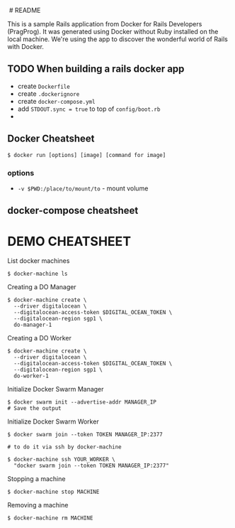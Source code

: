 ​ # README

This is a sample Rails application from Docker for Rails Developers (PragProg).
It was generated using Docker without Ruby installed on the local machine.
We're using the app to discover the wonderful world of Rails with Docker. 

## TODO When building a rails docker app

* create `Dockerfile`
* create `.dockerignore`
* create `docker-compose.yml`
* add `STDOUT.sync = true` to top of `config/boot.rb`
* 

## Docker Cheatsheet

```
$ docker run [options] [image] [command for image]
```

### options
* `-v $PWD:/place/to/mount/to` - mount volume

## docker-compose cheatsheet

# DEMO CHEATSHEET

List docker machines
```
$ docker-machine ls
```

Creating a DO Manager
```
$ docker-machine create \
  --driver digitalocean \
  --digitalocean-access-token $DIGITAL_OCEAN_TOKEN \
  --digitalocean-region sgp1 \
  do-manager-1
```

Creating a DO Worker
```
$ docker-machine create \
  --driver digitalocean \
  --digitalocean-access-token $DIGITAL_OCEAN_TOKEN \
  --digitalocean-region sgp1 \
  do-worker-1
```

Initialize Docker Swarm Manager
```
$ docker swarm init --advertise-addr MANAGER_IP
# Save the output
```

Initialize Docker Swarm Worker
```
$ docker swarm join --token TOKEN MANAGER_IP:2377

# to do it via ssh by docker-machine

$ docker-machine ssh YOUR_WORKER \
  "docker swarm join --token TOKEN MANAGER_IP:2377"
```

Stopping a machine
```
$ docker-machine stop MACHINE
```

Removing a machine
```
$ docker-machine rm MACHINE
```
